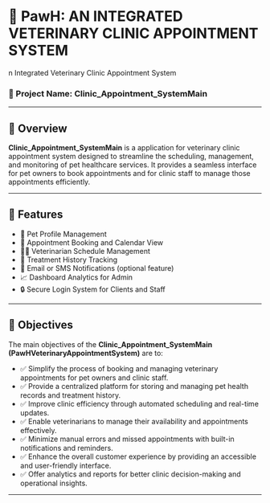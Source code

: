 # 🐾 PawH: AN INTEGRATED VETERINARY CLINIC APPOINTMENT SYSTEM
n Integrated Veterinary Clinic Appointment System
### 📌 Project Name: Clinic_Appointment_SystemMain

---

## 📖 Overview

**Clinic_Appointment_SystemMain** is a application for veterinary clinic appointment system designed to streamline the scheduling, management, and monitoring of pet healthcare services. It provides a seamless interface for pet owners to book appointments and for clinic staff to manage those appointments efficiently.

---

## 🚀 Features

- 🐶 Pet Profile Management  
- 📅 Appointment Booking and Calendar View  
- 👩‍⚕️ Veterinarian Schedule Management  
- 💊 Treatment History Tracking  
- 🔔 Email or SMS Notifications (optional feature)  
- 📈 Dashboard Analytics for Admin  
- 🔒 Secure Login System for Clients and Staff
  
---

## 🎯 Objectives

The main objectives of the **Clinic_Appointment_SystemMain (PawHVeterinaryAppointmentSystem)** are to:

- ✅ Simplify the process of booking and managing veterinary appointments for pet owners and clinic staff.
- ✅ Provide a centralized platform for storing and managing pet health records and treatment history.
- ✅ Improve clinic efficiency through automated scheduling and real-time updates.
- ✅ Enable veterinarians to manage their availability and appointments effectively.
- ✅ Minimize manual errors and missed appointments with built-in notifications and reminders.
- ✅ Enhance the overall customer experience by providing an accessible and user-friendly interface.
- ✅ Offer analytics and reports for better clinic decision-making and operational insights.

---

